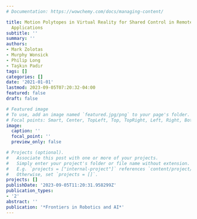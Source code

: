 ```yaml
---
# Documentation: https://wowchemy.com/docs/managing-content/

title: Motion Polytopes in Virtual Reality for Shared Control in Remote Manipulation
  Applications
subtitle: ''
summary: ''
authors:
- Mark Zolotas
- Murphy Wonsick
- Philip Long
- Taşkın Padır
tags: []
categories: []
date: '2021-01-01'
lastmod: 2023-09-05T07:20:32-04:00
featured: false
draft: false

# Featured image
# To use, add an image named `featured.jpg/png` to your page's folder.
# Focal points: Smart, Center, TopLeft, Top, TopRight, Left, Right, BottomLeft, Bottom, BottomRight.
image:
  caption: ''
  focal_point: ''
  preview_only: false

# Projects (optional).
#   Associate this post with one or more of your projects.
#   Simply enter your project's folder or file name without extension.
#   E.g. `projects = ["internal-project"]` references `content/project/deep-learning/index.md`.
#   Otherwise, set `projects = []`.
projects: []
publishDate: '2023-09-05T11:20:31.958299Z'
publication_types:
- '2'
abstract: ''
publication: '*Frontiers in Robotics and AI*'
---
```

